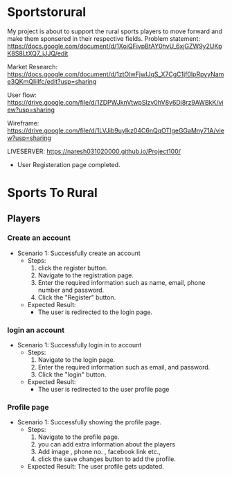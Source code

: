 # Sportstorural

My project is about to support the rural sports players to move forward and make them sponsered in their respective fields.
Problem statement: https://docs.google.com/document/d/1XoiQFivpBtAY0hvU_6xjGZW9y2UKpK8S8LtXQ7_jJJQ/edit

Market Research: https://docs.google.com/document/d/1ztOIwFjwIJqS_X7CgC1jf0lpRpyyName3QKmQliilfc/edit?usp=sharing

User flow: https://drive.google.com/file/d/1ZDPWJknVtwpSlzv0hV8v6Di8rz9AWBkK/view?usp=sharing

Wireframe: https://drive.google.com/file/d/1LVJib9uyIkz04C6nQqOTIgeGGaMny71A/view?usp=sharing

LIVESERVER: https://naresh031020000.github.io/Project100/

- User Registeration page completed.
# Sports To Rural

## Players

### Create an account
- Scenario 1: Successfully create an account
    - Steps:
        1. click the register button.
        2. Navigate to the registration page.
        3. Enter the required information such as name, email, phone number and password.
        4. Click the "Register" button.
    - Expected Result:
        - The user is redirected to the login page.

### login an account
- Scenario 1: Successfully login in to account
    - Steps:
        1. Navigate to the login page.
        2. Enter the required information such as email, and password.
        3. Click the "login" button.
    - Expected Result:
        - The user is redirected to the user profile page


### Profile page
- Scenario 1: Successfully showing the profile page.
    - Steps:
        1. Navigate to the profile page.
        2. you can add extra information about the players
        3. Add image , phone no. , facebook link etc.,
        3. click the save changes button to add the profile.
    - Expected Result:
        The user profile gets updated.
        
        
